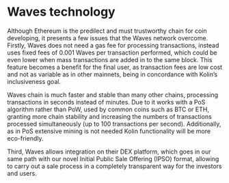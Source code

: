 # Waves technology

  
Although Ethereum is the predilect and must trustworthy chain for coin developing, it presents a few issues that the Waves network overcome. Firstly, Waves does not need a gas fee for processing transactions, instead uses fixed fees of 0.001 Waves per transaction performed, which could be even lower when mass transactions are added in to the same block. This feature becomes a benefit for the final user, as transaction fees are low cost and not as variable as in other mainnets, being in concordance with Kolin’s inclusiveness goal.

Waves chain is much faster and stable than many other chains, processing transactions in seconds instead of minutes. Due to it works with a PoS algorithm rather than PoW, used by common coins such as BTC or ETH, granting more chain stability and increasing the numbers of transactions processed simultaneously \(up to 100 transactions per second\). Additionally, as in PoS extensive mining is not needed Kolin functionality will be more eco-friendly.

Third, Waves allows integration on their DEX platform, which goes in our same path with our novel Initial Public Sale Offering \(IPSO\) format, allowing to carry out a sale process in a completely transparent way for the investors and users.

